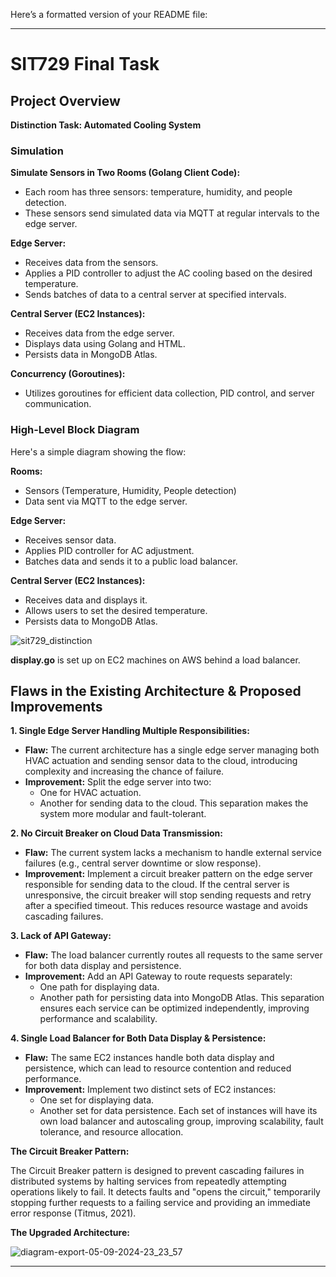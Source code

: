 Here’s a formatted version of your README file:

---

# SIT729 Final Task

## Project Overview

**Distinction Task: Automated Cooling System**

### Simulation

**Simulate Sensors in Two Rooms (Golang Client Code):**

- Each room has three sensors: temperature, humidity, and people detection.
- These sensors send simulated data via MQTT at regular intervals to the edge server.

**Edge Server:**

- Receives data from the sensors.
- Applies a PID controller to adjust the AC cooling based on the desired temperature.
- Sends batches of data to a central server at specified intervals.

**Central Server (EC2 Instances):**

- Receives data from the edge server.
- Displays data using Golang and HTML.
- Persists data in MongoDB Atlas.

**Concurrency (Goroutines):**

- Utilizes goroutines for efficient data collection, PID control, and server communication.

### High-Level Block Diagram

Here's a simple diagram showing the flow:

**Rooms:**

- Sensors (Temperature, Humidity, People detection)
- Data sent via MQTT to the edge server.

**Edge Server:**

- Receives sensor data.
- Applies PID controller for AC adjustment.
- Batches data and sends it to a public load balancer.

**Central Server (EC2 Instances):**

- Receives data and displays it.
- Allows users to set the desired temperature.
- Persists data to MongoDB Atlas.

![sit729_distinction](https://github.com/user-attachments/assets/399af3ea-e291-49ea-abdd-22733a8eb0b1)

**display.go** is set up on EC2 machines on AWS behind a load balancer.

## Flaws in the Existing Architecture & Proposed Improvements

**1. Single Edge Server Handling Multiple Responsibilities:**

- **Flaw:** The current architecture has a single edge server managing both HVAC actuation and sending sensor data to the cloud, introducing complexity and increasing the chance of failure.
- **Improvement:** Split the edge server into two:
  - One for HVAC actuation.
  - Another for sending data to the cloud. This separation makes the system more modular and fault-tolerant.

**2. No Circuit Breaker on Cloud Data Transmission:**

- **Flaw:** The current system lacks a mechanism to handle external service failures (e.g., central server downtime or slow response).
- **Improvement:** Implement a circuit breaker pattern on the edge server responsible for sending data to the cloud. If the central server is unresponsive, the circuit breaker will stop sending requests and retry after a specified timeout. This reduces resource wastage and avoids cascading failures.

**3. Lack of API Gateway:**

- **Flaw:** The load balancer currently routes all requests to the same server for both data display and persistence.
- **Improvement:** Add an API Gateway to route requests separately:
  - One path for displaying data.
  - Another path for persisting data into MongoDB Atlas. This separation ensures each service can be optimized independently, improving performance and scalability.

**4. Single Load Balancer for Both Data Display & Persistence:**

- **Flaw:** The same EC2 instances handle both data display and persistence, which can lead to resource contention and reduced performance.
- **Improvement:** Implement two distinct sets of EC2 instances:
  - One set for displaying data.
  - Another set for data persistence. Each set of instances will have its own load balancer and autoscaling group, improving scalability, fault tolerance, and resource allocation.

**The Circuit Breaker Pattern:**

The Circuit Breaker pattern is designed to prevent cascading failures in distributed systems by halting services from repeatedly attempting operations likely to fail. It detects faults and "opens the circuit," temporarily stopping further requests to a failing service and providing an immediate error response (Titmus, 2021).

**The Upgraded Architecture:**

![diagram-export-05-09-2024-23_23_57](https://github.com/user-attachments/assets/1408a4d9-b94f-4eed-b96d-a90999bf77ab)

---
